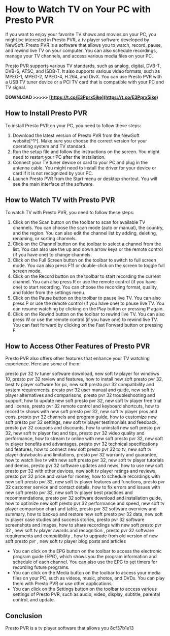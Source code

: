 # How to Watch TV on Your PC with Presto PVR
 
If you want to enjoy your favorite TV shows and movies on your PC, you might be interested in Presto PVR, a tv player software developed by NewSoft. Presto PVR is a software that allows you to watch, record, pause, and rewind live TV on your computer. You can also schedule recordings, manage your TV channels, and access various media files on your PC.
 
Presto PVR supports various TV standards, such as analog, digital, DVB-T, DVB-S, ATSC, and ISDB-T. It also supports various video formats, such as MPEG-1, MPEG-2, MPEG-4, H.264, and DivX. You can use Presto PVR with a USB TV tuner device or a PCI TV card that is compatible with your PC and TV signal.
 
**DOWNLOAD &gt;&gt;&gt;&gt;&gt; [https://t.co/E3Pprx5ike](https://t.co/E3Pprx5ike)**


 
## How to Install Presto PVR
 
To install Presto PVR on your PC, you need to follow these steps:
 
1. Download the latest version of Presto PVR from the NewSoft website[^1^]. Make sure you choose the correct version for your operating system and TV standard.
2. Run the setup file and follow the instructions on the screen. You might need to restart your PC after the installation.
3. Connect your TV tuner device or card to your PC and plug in the antenna cable. You might need to install the driver for your device or card if it is not recognized by your PC.
4. Launch Presto PVR from the Start menu or desktop shortcut. You will see the main interface of the software.

## How to Watch TV with Presto PVR
 
To watch TV with Presto PVR, you need to follow these steps:

1. Click on the Scan button on the toolbar to scan for available TV channels. You can choose the scan mode (auto or manual), the country, and the region. You can also edit the channel list by adding, deleting, renaming, or sorting channels.
2. Click on the Channel button on the toolbar to select a channel from the list. You can also use the up and down arrow keys or the remote control (if you have one) to change channels.
3. Click on the Full Screen button on the toolbar to switch to full screen mode. You can also press F11 or double-click on the screen to toggle full screen mode.
4. Click on the Record button on the toolbar to start recording the current channel. You can also press R or use the remote control (if you have one) to start recording. You can choose the recording format, quality, and folder from the settings menu.
5. Click on the Pause button on the toolbar to pause live TV. You can also press P or use the remote control (if you have one) to pause live TV. You can resume watching by clicking on the Play button or pressing P again.
6. Click on the Rewind button on the toolbar to rewind live TV. You can also press W or use the remote control (if you have one) to rewind live TV. You can fast forward by clicking on the Fast Forward button or pressing F.

## How to Access Other Features of Presto PVR
 
Presto PVR also offers other features that enhance your TV watching experience. Here are some of them:
 
presto pvr 32 tv tuner software download,  new soft tv player for windows 10,  presto pvr 32 review and features,  how to install new soft presto pvr 32,  best tv player software for pc,  new soft presto pvr 32 compatibility and system requirements,  presto pvr 32 user manual and guide,  new soft tv player alternatives and comparisons,  presto pvr 32 troubleshooting and support,  how to update new soft presto pvr 32,  new soft tv player free trial and license,  presto pvr 32 remote control and keyboard shortcuts,  how to record tv shows with new soft presto pvr 32,  new soft tv player pros and cons,  presto pvr 32 channels and program guide,  how to customize new soft presto pvr 32 settings,  new soft tv player testimonials and feedback,  presto pvr 32 coupons and discounts,  how to uninstall new soft presto pvr 32,  new soft tv player faq and tips,  presto pvr 32 video quality and performance,  how to stream tv online with new soft presto pvr 32,  new soft tv player benefits and advantages,  presto pvr 32 technical specifications and features,  how to connect new soft presto pvr 32 to tv,  new soft tv player drawbacks and limitations,  presto pvr 32 warranty and guarantee,  how to watch live tv with new soft presto pvr 32,  new soft tv player tutorials and demos,  presto pvr 32 software updates and news,  how to use new soft presto pvr 32 with other devices,  new soft tv player ratings and reviews,  presto pvr 32 price and value for money,  how to schedule recordings with new soft presto pvr 32,  new soft tv player features and functions,  presto pvr 32 customer service and contact details,  how to fix errors and issues with new soft presto pvr 32,  new soft tv player best practices and recommendations,  presto pvr 32 software download and installation guide,  how to optimize new soft presto pvr 32 performance and speed,  new soft tv player comparison chart and table,  presto pvr 32 software overview and summary,  how to backup and restore new soft presto pvr 32 data,  new soft tv player case studies and success stories,  presto pvr 32 software screenshots and images,  how to share recordings with new soft presto pvr 32 ,  new soft tv player awards and recognition ,  presto pvr 32 software requirements and compatibility ,  how to upgrade from old version of new soft presto pvr ,  new soft tv player blog posts and articles

- You can click on the EPG button on the toolbar to access the electronic program guide (EPG), which shows you the program information and schedule of each channel. You can also use the EPG to set timers for recording future programs.
- You can click on the Media button on the toolbar to access your media files on your PC, such as videos, music, photos, and DVDs. You can play them with Presto PVR or use other applications.
- You can click on the Settings button on the toolbar to access various settings of Presto PVR, such as audio, video, display, subtitle, parental control, and update.

## Conclusion
 
Presto PVR is a tv player software that allows you
 8cf37b1e13
 

